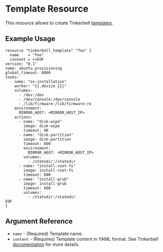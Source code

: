 # Template Resource

This resource allows to create Tinkerbell [templates](https://docs.tinkerbell.org/about/templates/).

## Example Usage

```hcl
resource "tinkerbell_template" "foo" {
  name    = "foo"
  content = <<EOF
version: "0.1"
name: ubuntu_provisioning
global_timeout: 6000
tasks:
  - name: "os-installation"
    worker: "{{.device_1}}"
    volumes:
      - /dev:/dev
      - /dev/console:/dev/console
      - /lib/firmware:/lib/firmware:ro
    environment:
      MIRROR_HOST: <MIRROR_HOST_IP>
    actions:
      - name: "disk-wipe"
        image: disk-wipe
        timeout: 90
      - name: "disk-partition"
        image: disk-partition
        timeout: 600
        environment:
          MIRROR_HOST: <MIRROR_HOST_IP>
        volumes:
          - /statedir:/statedir
      - name: "install-root-fs"
        image: install-root-fs
        timeout: 600
      - name: "install-grub"
        image: install-grub
        timeout: 600
        volumes:
          - /statedir:/statedir
EOF
}
```

## Argument Reference

* `name` - (Required) Template name.
* `content` - (Requires) Template content in YAML format. See Tinkerbell [documentation](https://docs.tinkerbell.org/about/templates/) for more details.

